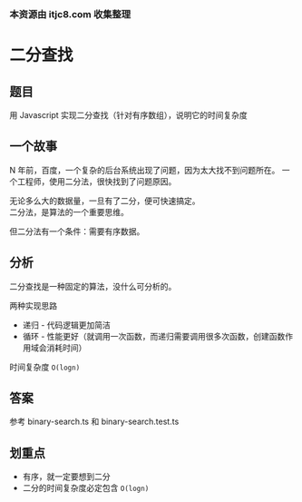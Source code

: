 ### 本资源由 itjc8.com 收集整理
# 二分查找

## 题目

用 Javascript 实现二分查找（针对有序数组），说明它的时间复杂度

## 一个故事

N 年前，百度，一个复杂的后台系统出现了问题，因为太大找不到问题所在。
一个工程师，使用二分法，很快找到了问题原因。

无论多么大的数据量，一旦有了二分，便可快速搞定。<br>
二分法，是算法的一个重要思维。

但二分法有一个条件：需要有序数据。

## 分析

二分查找是一种固定的算法，没什么可分析的。

两种实现思路
- 递归 - 代码逻辑更加简洁
- 循环 - 性能更好（就调用一次函数，而递归需要调用很多次函数，创建函数作用域会消耗时间）

时间复杂度 `O(logn)`

## 答案

参考 binary-search.ts 和 binary-search.test.ts

## 划重点

- 有序，就一定要想到二分
- 二分的时间复杂度必定包含 `O(logn)`
